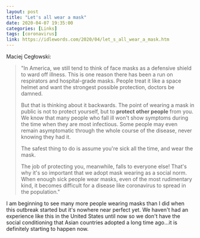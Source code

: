 ```yaml
---
layout: post
title: "Let's all wear a mask"
date: 2020-04-07 19:35:00
categories: [Links]
tags: [coronavirus]
link: https://idlewords.com/2020/04/let_s_all_wear_a_mask.htm
---
```


Maciej Cegłowski:

>"In America, we still tend to think of face masks as a defensive shield to ward off illness. This is one reason there has been a run on respirators and hospital-grade masks. People treat it like a space helmet and want the strongest possible protection, doctors be damned.
>
>But that is thinking about it backwards. The point of wearing a mask in public is not to protect yourself, but to **protect other people** from you. We know that many people who fall ill won't show symptoms during the time when they are most infectious. Some people may even remain asymptomatic through the whole course of the disease, never knowing they had it.
>
>The safest thing to do is assume you're sick all the time, and wear the mask.
>
>The job of protecting you, meanwhile, falls to everyone else! That's why it's so important that we adopt mask wearing as a social norm. When enough sick people wear masks, even of the most rudimentary kind, it becomes difficult for a disease like coronavirus to spread in the population."

I am beginning to see many more people wearing masks than I did when this outbreak started but it's nowhere near perfect yet. We haven't had an experience like this in the United States until now so we don't have the social conditioning that Asian countries adopted a long time ago...it is definitely starting to happen now.
